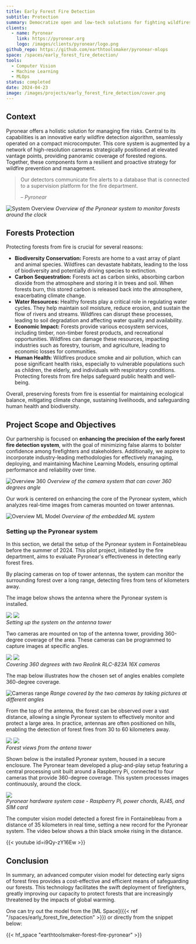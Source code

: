 ```yaml
---
title: Early Forest Fire Detection
subtitle: Protection
summary: Democratize open and low-tech solutions for fighting wildfires, for the benefit of the ecosystems and the citizens.
clients:
  - name: Pyronear
    link: https://pyronear.org
    logo: /images/clients/pyronear/logo.png
github_repo: https://github.com/earthtoolsmaker/pyronear-mlops
space: /spaces/early_forest_fire_detection/
tools:
  - Computer Vision
  - Machine Learning
  - MLOps
status: completed
date: 2024-04-23
image: /images/projects/early_forest_fire_detection/cover.png
---
```


## Context

Pyronear offers a holistic solution for managing fire risks. Central to its
capabilities is an innovative early wildfire detection algorithm, seamlessly
operated on a compact microcomputer. This core system is augmented by a network
of high-resolution cameras strategically positioned at elevated vantage points,
providing panoramic coverage of forested regions. Together, these components
form a resilient and proactive strategy for wildfire prevention and management.

> Our detectors communicate fire alerts to a database that is connected
> to a supervision platform for the fire department.
>
> <cite>– Pyronear</cite>

![System Overview](/images/projects/early_forest_fire_detection/overview_system.png)
*Overview of the Pyronear system to monitor forests around the clock*

## Forests Protection

Protecting forests from fire is crucial for several reasons:

- __Biodiversity Conservation:__ Forests are home to a
vast array of plant and animal species. Wildfires can
devastate habitats, leading to the loss of biodiversity
and potentially driving species to extinction.
- __Carbon Sequestration:__ Forests act as carbon sinks,
absorbing carbon dioxide from the atmosphere and storing
it in trees and soil. When forests burn, this stored
carbon is released back into the atmosphere,
exacerbating climate change.
- __Water Resources:__ Healthy forests play a critical
role in regulating water cycles. They help maintain soil
moisture, reduce erosion, and sustain the flow of rivers
and streams. Wildfires can disrupt these processes,
leading to soil degradation and affecting water quality
and availability.
- __Economic Impact:__ Forests provide various ecosystem
services, including timber, non-timber forest products,
and recreational opportunities. Wildfires can damage
these resources, impacting industries such as forestry,
tourism, and agriculture, leading to economic losses for
communities.
- __Human Health:__ Wildfires produce smoke and air
pollution, which can pose significant health risks,
especially to vulnerable populations such as children,
the elderly, and individuals with respiratory
conditions. Protecting forests from fire helps safeguard
public health and well-being.

Overall, preserving forests from fire is essential for
maintaining ecological balance, mitigating climate
change, sustaining livelihoods, and safeguarding human
health and biodiversity.

## Project Scope and Objectives

Our partnership is focused on __enhancing the precision of
the early forest fire detection system__, with the goal of
minimizing false alarms to bolster confidence among
firefighters and stakeholders. Additionally, we aspire
to incorporate industry-leading methodologies for
effectively managing, deploying, and maintaining Machine
Learning Models, ensuring optimal performance and
reliability over time.

![Overview 360](/images/projects/early_forest_fire_detection/overview_360.png)
*Overview of the camera system that can cover 360 degrees angle*

Our work is centered on enhancing the core of the Pyronear system, which
analyzes real-time images from cameras mounted on tower antennas.

![Overview ML Model](/images/projects/early_forest_fire_detection/overview_ai_model.png)
*Overview of the embedded ML system*

### Setting up the Pyronear system

In this section, we detail the setup of the Pyronear system in Fontainebleau
before the summer of 2024. This pilot project, initiated by the fire
department, aims to evaluate Pyronear's effectiveness in detecting early forest
fires.

By placing cameras on top of tower antennas, the system can monitor the
surrounding forest over a long range, detecting fires from tens of kilometers
away.

The image below shows the antenna where the Pyronear system is installed.

<div class="gallery-box">
  <div class="gallery">
    <img src="/images/projects/early_forest_fire_detection/cameras/fontainebleau/setup/tower_antenna_1.jpg" loading="lazy">
    <img src="/images/projects/early_forest_fire_detection/cameras/fontainebleau/setup/tower_antenna_3.jpg" loading="lazy">
  </div>
  <em>Setting up the system on the antenna tower</em>
</div>

Two cameras are mounted on top of the antenna tower, providing 360-degree
coverage of the area. These cameras can be programmed to capture images at
specific angles.

<div class="gallery-box">
  <div class="gallery">
    <img src="/images/projects/early_forest_fire_detection/cameras/fontainebleau/setup/camera_1.jpg" loading="lazy">
    <img src="/images/projects/early_forest_fire_detection/cameras/fontainebleau/setup/camera_2.jpg" loading="lazy">
  </div>
  <em>Covering 360 degrees with two Reolink RLC-823A 16X cameras</em>
</div>

The map below illustrates how the chosen set of angles enables complete
360-degree coverage.

![Cameras range](/images/projects/early_forest_fire_detection/cameras/fontainebleau/setup/camera_range.png)
*Range covered by the two cameras by taking pictures at different angles*

From the top of the antenna, the forest can be observed over a vast distance,
allowing a single Pyronear system to effectively monitor and protect a large
area. In practice, antennas are often positioned on hills, enabling the
detection of forest fires from 30 to 60 kilometers away.

<div class="gallery-box">
  <div class="gallery">
    <img src="/images/projects/early_forest_fire_detection/cameras/fontainebleau/setup/view_1.jpg" loading="lazy">
    <img src="/images/projects/early_forest_fire_detection/cameras/fontainebleau/setup/view_2.jpg" loading="lazy">
  </div>
  <em>Forest views from the antena tower</em>
</div>

Shown below is the installed Pyronear system, housed in a secure enclosure. The
Pyronear team developed a plug-and-play setup featuring a central processing
unit built around a Raspberry Pi, connected to four cameras that provide
360-degree coverage. This system processes images continuously, around the
clock.

<div class="gallery-box">
  <div class="gallery">
    <img src="/images/projects/early_forest_fire_detection/cameras/fontainebleau/setup/pyronear_hardware.jpg" loading="lazy">
  </div>
  <em>Pyronear hardware system case - Raspberry Pi, power chords, RJ45, and SIM card</em>
</div>

The computer vision model detected a forest fire in Fontainebleau from a
distance of 35 kilometers in real time, setting a new record for the Pyronear
system. The video below shows a thin black smoke rising in the distance.

{{< youtube id=i9Qy-zY16Ew >}}
<br/>

## Conclusion

In summary, an advanced computer vision model for detecting early signs of
forest fires provides a cost-effective and efficient means of safeguarding our
forests. This technology facilitates the swift deployment of firefighters,
greatly improving our capacity to protect forests that are increasingly
threatened by the impacts of global warming.

One can try out the model from the [ML Space]({{< ref
"/spaces/early_forest_fire_detection" >}}) or directly from the snippet below:

{{< hf_space "earthtoolsmaker-forest-fire-pyronear" >}}
